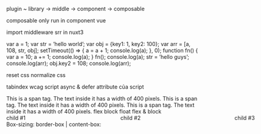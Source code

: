plugin ~ library -> middle -> component -> composable

composable only run in component vue

import middleware
srr in nuxt3

var a = 1;
var str = ’hello world’;
var obj = {key1: 1, key2: 100};
var arr = [a, 108, str, obj];
setTimeout(() => {
    a = a + 1;
    console.log(a);
}, 0);
function fn() {
    var a = 10;
    a += 1;
    console.log(a);
}
fn();
console.log(a);
str = ’hello guys’;
console.log(arr);
obj.key2 = 108;
console.log(arr);


reset css
normalize css

tabindex
wcag
script async & defer
attribute của script
<script async></script
browser rendering process
inline & inline-block em
<div style="width: 1000px;">
    <span>This is a span tag. The text inside it has a width of 400 pixels.</span>
    <span>This is a span tag. The text inside it has a width of 400 pixels.</span>
    <span>This is a span tag. The text inside it has a width of 400 pixels.</span>
</div>
flex block
float
flex & block
<div style="width: 1000px; display: flex;">
    <div style="width: 200px; flex: 1 1 auto;">child #1</div>
    <div style="width: 200px; flex: 1 1 auto;">child #2</div>
    <div style="width: 300px; flex: 1 1 auto;">child #3</div>
</div>
Box-sizing: border-box | content-box:
